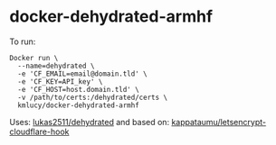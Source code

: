 # docker-dehydrated-armhf

To run:
```
Docker run \
  --name=dehydrated \
  -e 'CF_EMAIL=email@domain.tld' \
  -e 'CF_KEY=API_key' \
  -e 'CF_HOST=host.domain.tld' \
  -v /path/to/certs:/dehydrated/certs \
  kmlucy/docker-dehydrated-armhf
  ```
  
  Uses: [lukas2511/dehydrated](https://github.com/lukas2511/dehydrated) and based on: [kappataumu/letsencrypt-cloudflare-hook](https://github.com/kappataumu/letsencrypt-cloudflare-hook)
